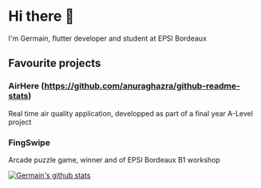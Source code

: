 # Hi there 👋

I'm Germain, flutter developer and student at EPSI Bordeaux

## Favourite projects

### AirHere (https://github.com/anuraghazra/github-readme-stats)
Real time air quality application, developped as part of a final year A-Level project

### FingSwipe
Arcade puzzle game, winner and of EPSI Bordeaux B1 workshop


[![Germain's github stats](https://github-readme-stats.vercel.app/api?username=Germain-L)](https://github.com/anuraghazra/github-readme-stats)

<!--
**Germain-L/Germain-L** is a ✨ _special_ ✨ repository because its `README.md` (this file) appears on your GitHub profile.

Here are some ideas to get you started:

- 🔭 I’m currently working on ...
- 🌱 I’m currently learning ...
- 👯 I’m looking to collaborate on ...
- 🤔 I’m looking for help with ...
- 💬 Ask me about ...
- 📫 How to reach me: ...
- 😄 Pronouns: ...
- ⚡ Fun fact: ...
-->

